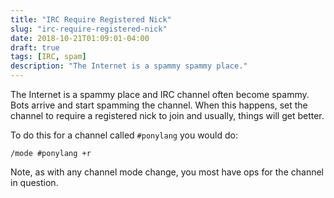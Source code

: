 ```yaml
---
title: "IRC Require Registered Nick"
slug: "irc-require-registered-nick"
date: 2018-10-21T01:09:01-04:00
draft: true
tags: [IRC, spam]
description: "The Internet is a spammy spammy place."
---
```

The Internet is a spammy place and IRC channel often become spammy. Bots arrive and start spamming the channel. When this happens, set the channel to require a registered nick to join and usually, things will get better.

To do this for a channel called `#ponylang` you would do:

`/mode #ponylang +r`

Note, as with any channel mode change, you most have ops for the channel in question.
